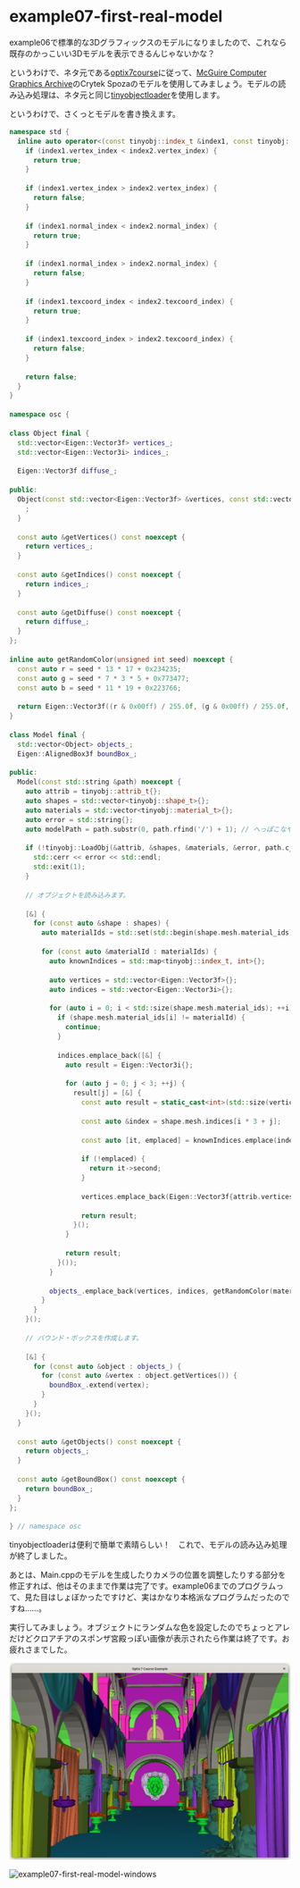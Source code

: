 # example07-first-real-model

example06で標準的な3Dグラフィックスのモデルになりましたので、これなら既存のかっこいい3Dモデルを表示できるんじゃないかな？

というわけで、ネタ元である[optix7course](https://github.com/ingowald/optix7course)に従って、[McGuire Computer Graphics Archive](https://casual-effects.com/data/)のCrytek Spozaのモデルを使用してみましょう。モデルの読み込み処理は、ネタ元と同じ[tinyobjectloader](https://github.com/tinyobjloader/tinyobjloader)を使用します。

というわけで、さくっとモデルを書き換えます。

~~~c++
namespace std {
  inline auto operator<(const tinyobj::index_t &index1, const tinyobj::index_t &index2) {
    if (index1.vertex_index < index2.vertex_index) {
      return true;
    }

    if (index1.vertex_index > index2.vertex_index) {
      return false;
    }

    if (index1.normal_index < index2.normal_index) {
      return true;
    }

    if (index1.normal_index > index2.normal_index) {
      return false;
    }

    if (index1.texcoord_index < index2.texcoord_index) {
      return true;
    }

    if (index1.texcoord_index > index2.texcoord_index) {
      return false;
    }

    return false;
  }
}

namespace osc {

class Object final {
  std::vector<Eigen::Vector3f> vertices_;
  std::vector<Eigen::Vector3i> indices_;

  Eigen::Vector3f diffuse_;

public:
  Object(const std::vector<Eigen::Vector3f> &vertices, const std::vector<Eigen::Vector3i> &indices, const Eigen::Vector3f &diffuse) noexcept : vertices_(vertices), indices_(indices), diffuse_(diffuse) {
    ;
  }

  const auto &getVertices() const noexcept {
    return vertices_;
  }

  const auto &getIndices() const noexcept {
    return indices_;
  }

  const auto &getDiffuse() const noexcept {
    return diffuse_;
  }
};

inline auto getRandomColor(unsigned int seed) noexcept {
  const auto r = seed * 13 * 17 + 0x234235;
  const auto g = seed * 7 * 3 * 5 + 0x773477;
  const auto b = seed * 11 * 19 + 0x223766;

  return Eigen::Vector3f((r & 0x00ff) / 255.0f, (g & 0x00ff) / 255.0f, (b & 0x00ff) / 255.0f);
}

class Model final {
  std::vector<Object> objects_;
  Eigen::AlignedBox3f boundBox_;

public:
  Model(const std::string &path) noexcept {
    auto attrib = tinyobj::attrib_t{};
    auto shapes = std::vector<tinyobj::shape_t>{};
    auto materials = std::vector<tinyobj::material_t>{};
    auto error = std::string{};
    auto modelPath = path.substr(0, path.rfind('/') + 1); // へっぽこなやり方でごめんなさい。。。

    if (!tinyobj::LoadObj(&attrib, &shapes, &materials, &error, path.c_str(), modelPath.c_str())) {
      std::cerr << error << std::endl;
      std::exit(1);
    }

    // オブジェクトを読み込みます。

    [&] {
      for (const auto &shape : shapes) {
        auto materialIds = std::set(std::begin(shape.mesh.material_ids), std::end(shape.mesh.material_ids));

        for (const auto &materialId : materialIds) {
          auto knownIndices = std::map<tinyobj::index_t, int>{};

          auto vertices = std::vector<Eigen::Vector3f>{};
          auto indices = std::vector<Eigen::Vector3i>{};

          for (auto i = 0; i < std::size(shape.mesh.material_ids); ++i) {
            if (shape.mesh.material_ids[i] != materialId) {
              continue;
            }

            indices.emplace_back([&] {
              auto result = Eigen::Vector3i{};

              for (auto j = 0; j < 3; ++j) {
                result[j] = [&] {
                  const auto result = static_cast<int>(std::size(vertices));

                  const auto &index = shape.mesh.indices[i * 3 + j];

                  const auto [it, emplaced] = knownIndices.emplace(index, result);

                  if (!emplaced) {
                    return it->second;
                  }

                  vertices.emplace_back(Eigen::Vector3f{attrib.vertices[index.vertex_index * 3 + 0], attrib.vertices[index.vertex_index * 3 + 1], attrib.vertices[index.vertex_index * 3 + 2]});

                  return result;
                }();
              }

              return result;
            }());
          }

          objects_.emplace_back(vertices, indices, getRandomColor(materialId));
        }
      }
    }();

    // バウンド・ボックスを作成します。

    [&] {
      for (const auto &object : objects_) {
        for (const auto &vertex : object.getVertices()) {
          boundBox_.extend(vertex);
        }
      }
    }();
  }

  const auto &getObjects() const noexcept {
    return objects_;
  }

  const auto &getBoundBox() const noexcept {
    return boundBox_;
  }
};

} // namespace osc
~~~

tinyobjectloaderは便利で簡単で素晴らしい！　これで、モデルの読み込み処理が終了しました。

あとは、Main.cppのモデルを生成したりカメラの位置を調整したりする部分を修正すれば、他はそのままで作業は完了です。example06までのプログラムって、見た目はしょぼかったですけど、実はかなり本格派なプログラムだったのですね……。

実行してみましょう。オブジェクトにランダムな色を設定したのでちょっとアレだけどクロアチアのスポンザ宮殿っぽい画像が表示されたら作業は終了です。お疲れさまでした。

![example07-first-real-model-linux](https://raw.githubusercontent.com/tail-island/optix7courseR/main/image/example07-first-real-model-linux.png)

![example07-first-real-model-windows]()
